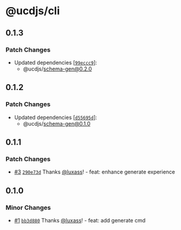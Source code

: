 # @ucdjs/cli

## 0.1.3

### Patch Changes

- Updated dependencies [[`99eccc9`](https://github.com/ucdjs/ucd/commit/99eccc9bc76904e2e2b5c2233229857235841091)]:
  - @ucdjs/schema-gen@0.2.0

## 0.1.2

### Patch Changes

- Updated dependencies [[`d55695d`](https://github.com/ucdjs/ucd/commit/d55695d16b6ec74953e2f2314500d70590eb5d1a)]:
  - @ucdjs/schema-gen@0.1.0

## 0.1.1

### Patch Changes

- [#3](https://github.com/ucdjs/ucd/pull/3) [`290e73d`](https://github.com/ucdjs/ucd/commit/290e73d29439c7102ead994f29b4d5797fb33eca) Thanks [@luxass](https://github.com/luxass)! - feat: enhance generate experience

## 0.1.0

### Minor Changes

- [#1](https://github.com/ucdjs/ucd/pull/1) [`bb3d880`](https://github.com/ucdjs/ucd/commit/bb3d880b8f824d5a2d7a9e0e627a94a6cc456355) Thanks [@luxass](https://github.com/luxass)! - feat: add generate cmd
